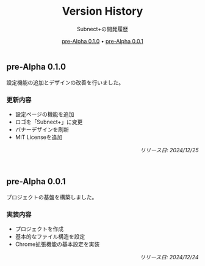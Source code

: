 <div align="center">
  <h1>Version History</h1>
  <p>Subnect+の開発履歴</p>
</div>

<div align="center">
  <a href="#pre-alpha-010">pre-Alpha 0.1.0</a> •
  <a href="#pre-alpha-001">pre-Alpha 0.0.1</a>
</div>

<br>

<div id="pre-alpha-010">
  <h2>pre-Alpha 0.1.0</h2>
  <p>設定機能の追加とデザインの改善を行いました。</p>

<h3>更新内容</h3>
  <ul>
    <li>設定ページの機能を追加</li>
    <li>ロゴを「Subnect+」に変更</li>
    <li>バナーデザインを刷新</li>
    <li>MIT Licenseを追加</li>
  </ul>

<div align="right">
    <p><i>リリース日: 2024/12/25</i></p>
  </div>
</div>

<br>

<div id="pre-alpha-001">
  <h2>pre-Alpha 0.0.1</h2>
  <p>プロジェクトの基盤を構築しました。</p>

<h3>実装内容</h3>
  <ul>
    <li>プロジェクトを作成</li>
    <li>基本的なファイル構造を設定</li>
    <li>Chrome拡張機能の基本設定を実装</li>
  </ul>

<div align="right">
    <p><i>リリース日: 2024/12/24</i></p>
  </div>
</div>
